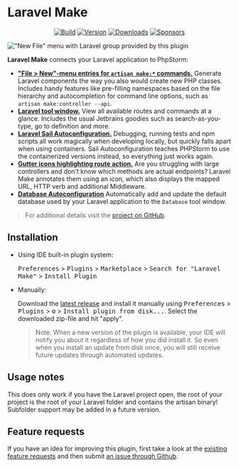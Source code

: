 # Laravel Make

<p align="center">
    <a href="https://github.com/NiclasvanEyk/jetbrains-laravel-make-integration/actions"><img alt="Build" src="https://github.com/NiclasvanEyk/jetbrains-laravel-make-integration/workflows/Build/badge.svg"/></a>
    <a href="https://plugins.jetbrains.com/plugin/14612-laravel-make-integration"><img alt="Version" src="https://img.shields.io/jetbrains/plugin/v/14612-laravel-make-integration.svg"/></a>
    <a href="https://plugins.jetbrains.com/plugin/14612-laravel-make-integration"><img alt="Downloads" src="https://img.shields.io/jetbrains/plugin/d/14612-laravel-make-integration.svg"/></a>
    <a href="https://github.com/sponsors/NiclasvanEyk"><img alt="Sponsors" src="https://img.shields.io/github/sponsors/NiclasvanEyk"/></a>
</p>

!["New File" menu with Laravel group provided by this plugin](https://plugins.jetbrains.com/files/14612/screenshot_b321b1b4-2b8d-45d4-92a0-8d24af629349)

<!-- Plugin description -->
**Laravel Make** connects your Laravel application to PhpStorm:

- **["File > New"-menu entries for `artisan make:*` commands.](https://github.com/NiclasvanEyk/jetbrains-laravel-make-integration/blob/main/docs/make-context-menu.md)** Generate Laravel components the way you also would create new PHP classes. Includes handy features like pre-filling namespaces based on the file hierarchy and autocompletion for command line options, such as `artisan make:controller --api`. 
- **[Laravel tool window.](https://github.com/NiclasvanEyk/jetbrains-laravel-make-integration/blob/main/docs/tool-windows.md)** View all available routes and commands at a glance. Includes the usual Jetbrains goodies such as search-as-you-type, go to definition and more.
- **[Laravel Sail Autoconfiguration.](https://github.com/NiclasvanEyk/jetbrains-laravel-make-integration/blob/main/docs/sail-autoconfiguration.md)** Debugging, running tests and npm scripts all work magically when developing locally, but quickly falls apart when using containers. Sail Autoconfiguration teaches PHPStorm to use the containerized versions instead, so everything just works again.
- **[Gutter icons highlighting route action.](https://github.com/NiclasvanEyk/jetbrains-laravel-make-integration/blob/main/docs/route-action-icons.md)** Are you struggling with large controllers and don't know which methods are actual endpoints? Laravel Make annotates them using an icon, which also displays the mapped URL, HTTP verb and additional Middleware.
- **[Database Autoconfiguration](https://github.com/NiclasvanEyk/jetbrains-laravel-make-integration/blob/main/docs/managed-data-sources.md)** Automatically add and update the default database used by your Laravel application to the `Database` tool window.

> For additional details visit the [project on GitHub](https://github.com/NiclasvanEyk/jetbrains-laravel-make-integration).
<!-- Plugin description end -->

## Installation

- Using IDE built-in plugin system:
  
  <kbd>Preferences</kbd> > <kbd>Plugins</kbd> > <kbd>Marketplace</kbd> > <kbd>Search for "Laravel Make"</kbd> >
  <kbd>Install Plugin</kbd>
  
- Manually:

  Download the [latest release](https://github.com/NiclasvanEyk/jetbrains-laravel-make-integration/releases/latest) and install it manually using
  <kbd>Preferences</kbd> > <kbd>Plugins</kbd> > <kbd>⚙️</kbd> > <kbd>Install plugin from disk...</kbd>. Select the downloaded zip-file and hit "apply".

  > Note: When a new version of the plugin is available, your IDE will notify you about it regardless of how you did install it. So even when you install an update from disk once, you will still receive future updates through automated updates.

## Usage notes

This does only work if you have the Laravel project open, the root of your project is the root of your Laravel
folder and contains the artisan binary! Subfolder support may be added in a future version.

## Feature requests

If you have an idea for improving this plugin, first take a look at the
<a href="https://github.com/NiclasvanEyk/jetbrains-laravel-make-integration/issues?q=is%3Aissue+is%3Aopen+label%3Aenhancement">existing feature requests</a>
and then submit
<a href="https://github.com/NiclasvanEyk/intellij-artisan-make-integration/issues/new">an issue through Github</a>.
